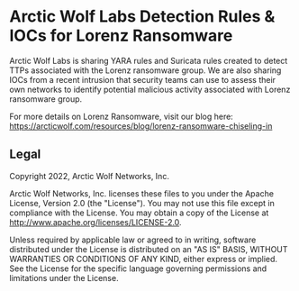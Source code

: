 # Arctic Wolf Labs Detection Rules & IOCs for Lorenz Ransomware

Arctic Wolf Labs is sharing YARA rules and Suricata rules created to detect TTPs associated with the Lorenz ransomware group.
We are also sharing IOCs from a recent intrusion that security teams can use to assess their own networks to identify potential malicious activity associated with Lorenz ransomware group.

For more details on Lorenz Ransomware, visit our blog here: https://arcticwolf.com/resources/blog/lorenz-ransomware-chiseling-in

## Legal

Copyright 2022, Arctic Wolf Networks, Inc.

Arctic Wolf Networks, Inc. licenses these files to you under the Apache License,
Version 2.0 (the "License").  You may not use this file except in compliance
with the License.  You may obtain a copy of the License at
http://www.apache.org/licenses/LICENSE-2.0.

Unless required by applicable law or agreed to in writing, software distributed
under the License is distributed on an "AS IS" BASIS, WITHOUT WARRANTIES OR
CONDITIONS OF ANY KIND, either express or implied.  See the License for the
specific language governing permissions and limitations under the License.
